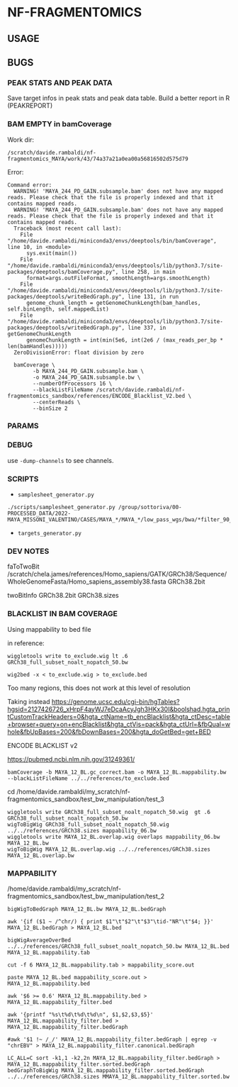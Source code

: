 # NF-FRAGMENTOMICS

## USAGE



## BUGS

### PEAK STATS AND PEAK DATA

Save target infos in peak stats and peak data table. Build a better report in R (PEAKREPORT)

### BAM EMPTY in bamCoverage

Work dir:

```
/scratch/davide.rambaldi/nf-fragmentomics_MAYA/work/43/74a37a21a0ea00a56816502d575d79
```

Error:

```
Command error:
  WARNING! 'MAYA_244_PD_GAIN.subsample.bam' does not have any mapped reads. Please check that the file is properly indexed and that it contains mapped reads.
  WARNING! 'MAYA_244_PD_GAIN.subsample.bam' does not have any mapped reads. Please check that the file is properly indexed and that it contains mapped reads.
  Traceback (most recent call last):
    File "/home/davide.rambaldi/miniconda3/envs/deeptools/bin/bamCoverage", line 10, in <module>
      sys.exit(main())
    File "/home/davide.rambaldi/miniconda3/envs/deeptools/lib/python3.7/site-packages/deeptools/bamCoverage.py", line 258, in main
      format=args.outFileFormat, smoothLength=args.smoothLength)
    File "/home/davide.rambaldi/miniconda3/envs/deeptools/lib/python3.7/site-packages/deeptools/writeBedGraph.py", line 131, in run
      genome_chunk_length = getGenomeChunkLength(bam_handles, self.binLength, self.mappedList)
    File "/home/davide.rambaldi/miniconda3/envs/deeptools/lib/python3.7/site-packages/deeptools/writeBedGraph.py", line 337, in getGenomeChunkLength
      genomeChunkLength = int(min(5e6, int(2e6 / (max_reads_per_bp * len(bamHandles)))))
  ZeroDivisionError: float division by zero
```


```
  bamCoverage \
        -b MAYA_244_PD_GAIN.subsample.bam \
        -o MAYA_244_PD_GAIN.subsample.bw \
        --numberOfProcessors 16 \
        --blackListFileName /scratch/davide.rambaldi/nf-fragmentomics_sandbox/references/ENCODE_Blacklist_V2.bed \
        --centerReads \
        --binSize 2
```

### PARAMS


### DEBUG

use `-dump-channels` to see channels.


### SCRIPTS

* `samplesheet_generator.py` 
 
```
./scripts/samplesheet_generator.py /group/sottoriva/00-PROCESSED_DATA/2022-MAYA_MISSONI_VALENTINO/CASES/MAYA_*/MAYA_*/low_pass_wgs/bwa/*filter_90_150*.bam
```

* `targets_generator.py`


### DEV NOTES


faToTwoBit /scratch/chela.james/references/Homo_sapiens/GATK/GRCh38/Sequence/WholeGenomeFasta/Homo_sapiens_assembly38.fasta GRCh38.2bit

twoBitInfo GRCh38.2bit GRCh38.sizes



### BLACKLIST IN BAM COVERAGE

Using mappability to bed file

in reference:

```
wiggletools write to_exclude.wig lt .6 GRCh38_full_subset_noalt_nopatch_50.bw
```

```
wig2bed -x < to_exclude.wig > to_exclude.bed
```

Too many regions, this does not work at this level of resolution

Taking instead https://genome.ucsc.edu/cgi-bin/hgTables?hgsid=2127426726_xHrpF4ayWJ7eDcaAcyJgh3HKx30I&boolshad.hgta_printCustomTrackHeaders=0&hgta_ctName=tb_encBlacklist&hgta_ctDesc=table+browser+query+on+encBlacklist&hgta_ctVis=pack&hgta_ctUrl=&fbQual=whole&fbUpBases=200&fbDownBases=200&hgta_doGetBed=get+BED

ENCODE BLACKLIST v2 

https://pubmed.ncbi.nlm.nih.gov/31249361/



```
bamCoverage -b MAYA_12_BL.gc_correct.bam -o MAYA_12_BL.mappability.bw --blackListFileName ../../references/to_exclude.bed
```








cd /home/davide.rambaldi/my_scratch/nf-fragmentomics_sandbox/test_bw_manipulation/test_3

```
wiggletools write GRCh38_full_subset_noalt_nopatch_50.wig  gt .6 GRCh38_full_subset_noalt_nopatch_50.bw
wigToBigWig GRCh38_full_subset_noalt_nopatch_50.wig ../../references/GRCh38.sizes mappability_06.bw
wiggletools write MAYA_12_BL.overlap.wig overlaps mappability_06.bw MAYA_12_BL.bw
wigToBigWig MAYA_12_BL.overlap.wig ../../references/GRCh38.sizes MAYA_12_BL.overlap.bw
```

### MAPPABILITY

/home/davide.rambaldi/my_scratch/nf-fragmentomics_sandbox/test_bw_manipulation/test_2

```
bigWigToBedGraph MAYA_12_BL.bw MAYA_12_BL.bedGraph
```

```
awk '{if ($1 ~ /^chr/) { print $1"\t"$2"\t"$3"\tid-"NR"\t"$4; }}' MAYA_12_BL.bedGraph > MAYA_12_BL.bed
```

```
bigWigAverageOverBed ../../references/GRCh38_full_subset_noalt_nopatch_50.bw MAYA_12_BL.bed MAYA_12_BL.mappability.tab
```

```
cut -f 6 MAYA_12_BL.mappability.tab > mappability_score.out
```

```
paste MAYA_12_BL.bed mappability_score.out > MAYA_12_BL.mappability.bed
```

```
awk '$6 >= 0.6' MAYA_12_BL.mappability.bed > MAYA_12_BL.mappability_filter.bed
```

```
awk '{printf "%s\t%d\t%d\t%d\n", $1,$2,$3,$5}' MAYA_12_BL.mappability_filter.bed > MAYA_12_BL.mappability_filter.bedGraph
```

```
#awk '$1 !~ /_/' MAYA_12_BL.mappability_filter.bedGraph | egrep -v "chrEBV" > MAYA_12_BL.mappability_filter.canonical.bedGraph
```

```
LC_ALL=C sort -k1,1 -k2,2n MAYA_12_BL.mappability_filter.bedGraph > MAYA_12_BL.mappability_filter.sorted.bedGraph
bedGraphToBigWig MAYA_12_BL.mappability_filter.sorted.bedGraph ../../references/GRCh38.sizes MMAYA_12_BL.mappability_filter.sorted.bw
```

